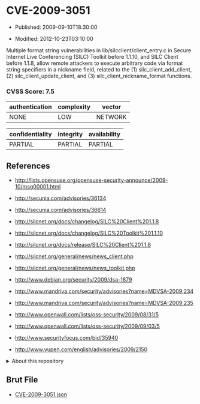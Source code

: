 # CVE-2009-3051

- Published: 2009-09-10T18:30:00

- Modified: 2012-10-23T03:10:00

Multiple format string vulnerabilities in lib/silcclient/client_entry.c in Secure Internet Live Conferencing (SILC) Toolkit before 1.1.10, and SILC Client before 1.1.8, allow remote attackers to execute arbitrary code via format string specifiers in a nickname field, related to the (1) silc_client_add_client, (2) silc_client_update_client, and (3) silc_client_nickname_format functions.

### CVSS Score: **7.5**

| authentication | complexity | vector |
| --- | --- | --- |
| NONE | LOW | NETWORK |

| confidentiality | integrity | availability |
| --- | --- | --- |
| PARTIAL | PARTIAL | PARTIAL |

## References

* http://lists.opensuse.org/opensuse-security-announce/2009-10/msg00001.html

* http://secunia.com/advisories/36134

* http://secunia.com/advisories/36614

* http://silcnet.org/docs/changelog/SILC%20Client%201.1.8

* http://silcnet.org/docs/changelog/SILC%20Toolkit%201.1.10

* http://silcnet.org/docs/release/SILC%20Client%201.1.8

* http://silcnet.org/general/news/news_client.php

* http://silcnet.org/general/news/news_toolkit.php

* http://www.debian.org/security/2009/dsa-1879

* http://www.mandriva.com/security/advisories?name=MDVSA-2009:234

* http://www.mandriva.com/security/advisories?name=MDVSA-2009:235

* http://www.openwall.com/lists/oss-security/2009/08/31/5

* http://www.openwall.com/lists/oss-security/2009/09/03/5

* http://www.securityfocus.com/bid/35940

* http://www.vupen.com/english/advisories/2009/2150

<details>
<summary>About this repository</summary> 

  This repository is part of the project [Live Hack CVE](https://github.com/Live-Hack-CVE). Main website can be found [www.live-hack.org](https://www.live-hack.org) 
  
  Made by [Sn0wAlice](https://github.com/Sn0wAlice) for the people that care about security and need to have a feed of the latest CVEs. Hope you enjoy it, don't forget to star the repo and follow me on [Twitter](https://twitter.com/Sn0wAlice) and [Github](https://github.com/Sn0wAlice). And that is my [personnal website](https://www.alice-snow.me/)

  - [Home Page](https://github.com/Live-Hack-CVE)
  - [Framework](https://github.com/Live-Hack-CVE/cve-framework)
  - [CVE database](https://github.com/Live-Hack-CVE/full_database)
  - [Changelog](https://github.com/Live-Hack-CVE/Changelog)
</details>

## Brut File

* [CVE-2009-3051.json](https://raw.githubusercontent.com/Live-Hack-CVE/full_database/main/cves/2009/CVE-2009-3051.json)

